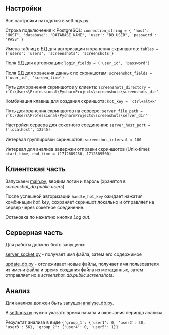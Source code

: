 ## Настройки

Все настройки находятся в settings.py.

Строка подключения к PostgreSQL:
`connection_string = {
'host': "HOST",
'database': "DATABASE_NAME",
'user': "DB_USER",
'password': "PASS"
}`

Имена таблиц в БД для авторизации и хранения скриншотов:
`tables = {'users': 'users', 'screenshots': 'screenshots'}`

Поля БД для авторизации:
`login_fields = ('user_id', 'password')`

Поля БД для хранения данных по скриншотам:
`screenshot_fields = ('user_id', 'screen_time')`

Путь для хранения скриншотов у клиента:
`screenshots_directory = r'C:\Users\Professional\PycharmProjects\screenshots\screenshots_dir'`

Комбинация клавиш для создания скриншота:
`hot_key = 'ctrl+alt+k'`

Путь для хранения скриншотов на сервере:
`server_file_path = r'C:\Users\Professional\PycharmProjects\screenshots\server_dir'`

Настройки сервера для сокетного соединения:
`server_host_port = ('localhost', 12345)`

Интервал группировки скриншотов:
`screenshot_interval = 180`

Интервал для анализа задержки отправки скриншотов (Unix-time):
`start_time, end_time = (1712689230, 1712689500)`

## Клиентская часть

Запускаем [main.py](main.py), вводим логин и пароль (хранятся в _screenshot_db.public.users_).

После успешной авторизации `handle_hot_key` ожидает нажатия комбинации _hot_key_, сохраняет скриншот локально и отправляет
на сервер через сокетное соединение.

Остановка по нажатию кнопки _Log out_.

## Серверная часть

Для работы должны быть запущены:

[server_socket.py](server_socket.py) - получает имя файла, затем его содержимое

[update_db.py](update_db.py) - отслеживает новые файлы, получает имя пользователя из имени файла и время создания файла из метаданных, затем отправляет их в _screenshot_db.public.screenshots_.



## Анализ 

Для анализа должен быть запущен [analyse_db.py](analyse_db.py).

В [settings.py](settings.py) нужно указать время начала и окончания периода анализа.

Результат анализа в виде `{'group_1': {'user1': 0, 'user2': 30, 'user3': 56}, 'group_2': {'user4': 0, 'user5': 1}}`